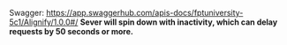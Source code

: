 Swagger: https://app.swaggerhub.com/apis-docs/fptuniversity-5c1/Alignify/1.0.0#/
**Sever will spin down with inactivity, which can delay requests by 50 seconds or more.**
